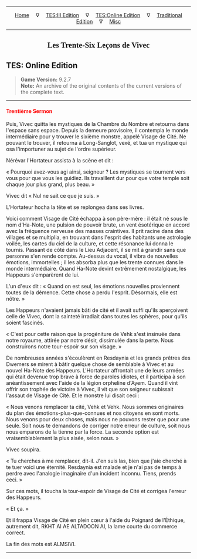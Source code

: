 
---

<!-- Jekyll Page Links -->

<center>
<a href="../../../../index.html">Home</a>
&emsp;&nabla;&emsp;
<a href="../../../index-tes3.html">TES:III Edition</a>
&emsp;&nabla;&emsp;
<a href="../../../index-teso.html">TES:Online Edition</a>
&emsp;&nabla;&emsp;
<a href="../../../index-traditional.html">Traditional Edition</a>
&emsp;&nabla;&emsp;
<a href="../../../index-misc.html">Misc</a>
</center>

<!-- Markdown Body Below: -->

---

<center>
<h2><span style="font-family:Georgia">Les Trente-Six Leçons de Vivec</span></h2>
</center>

## TES: Online Edition

> __Game Version:__ 9.2.7\
> __Note:__ An archive of the original contents of the current versions of the complete text.

---

#### <span style="color:red">Trentième Sermon</span>

Puis, Vivec quitta les mystiques de la Chambre du Nombre et retourna dans l'espace sans espace. Depuis la demeure provisoire, il contempla le monde intermédiaire pour y trouver le sixième monstre, appelé Visage de Cité. Ne pouvant le trouver, il retourna à Long-Sanglot, vexé, et tua un mystique qui osa l'importuner au sujet de l'ordre supérieur.

Nérévar l'Hortateur assista à la scène et dit :

« Pourquoi avez-vous agi ainsi, seigneur ? Les mystiques se tournent vers vous pour que vous les guidiez. Ils travaillent dur pour que votre temple soit chaque jour plus grand, plus beau. »

Vivec dit « Nul ne sait ce que je suis. »

L'Hortateur hocha la tête et se replongea dans ses livres.

Voici comment Visage de Cité échappa à son père-mère : il était né sous le nom d'Ha-Note, une pulsion de pouvoir brute, un vent ésotérique en accord avec la fréquence nerveuse des masses craintives. Il prit racine dans des villages et se multiplia, en trouvant dans l'esprit des habitants une astrologie voilée, les cartes du ciel de la culture, et cette résonance lui donna le tournis. Passant de côté dans le Lieu Adjacent, il se mit à grandir sans que personne s'en rende compte. Au-dessus du vocal, il vibra de nouvelles émotions, immortelles ; il les absorba plus que les trente connues dans le monde intermédiaire. Quand Ha-Note devint extrêmement nostalgique, les Happeurs s'emparèrent de lui.

L'un d'eux dit : « Quand on est seul, les émotions nouvelles proviennent toutes de la démence. Cette chose a perdu l'esprit. Désormais, elle est nôtre. »

Les Happeurs n'avaient jamais bâti de cité et il avait suffi qu'ils aperçoivent celle de Vivec, dont la sainteté irradiait dans toutes les sphères, pour qu'ils soient fascinés.

« C'est pour cette raison que la progéniture de Vehk s'est insinuée dans notre royaume, attirée par notre désir, dissimulée dans la perte. Nous construirons notre tour-espoir sur son visage. »

De nombreuses années s'écoulèrent en Resdaynia et les grands prêtres des Dwemers se mirent à bâtir quelque chose de semblable à Vivec et au nouvel Ha-Note des Happeurs. L'Hortateur affrontait une de leurs armées qui était devenue trop brave à force de paroles idiotes, et il participa à son anéantissement avec l'aide de la légion orpheline d'Ayem. Quand il vint offrir son trophée de victoire à Vivec, il vit que son seigneur subissait l'assaut de Visage de Cité. Et le monstre lui disait ceci :

« Nous venons remplacer ta cité, Vehk et Vehk. Nous sommes originaires du plan des émotions-plus-que-connues et nos citoyens en sont morts. Nous venons pour deux choses, mais nous ne pouvons rester que pour une seule. Soit nous te demandons de corriger notre erreur de culture, soit nous nous emparons de la tienne par la force. La seconde option est vraisemblablement la plus aisée, selon nous. »

Vivec soupira.

« Tu cherches à me remplacer, dit-il. J'en suis las, bien que j'aie cherché à te tuer voici une éternité. Resdaynia est malade et je n'ai pas de temps à perdre avec l'analogie imaginaire d'un incident inconnu. Tiens, prends ceci. »

Sur ces mots, il toucha la tour-espoir de Visage de Cité et corrigea l'erreur des Happeurs.

« Et ça. »

Et il frappa Visage de Cité en plein cœur à l'aide du Poignard de l'Éthique, autrement dit, RKHT AI AE ALTADOON AI, la lame courte du commerce correct.

La fin des mots est ALMSIVI.

---
